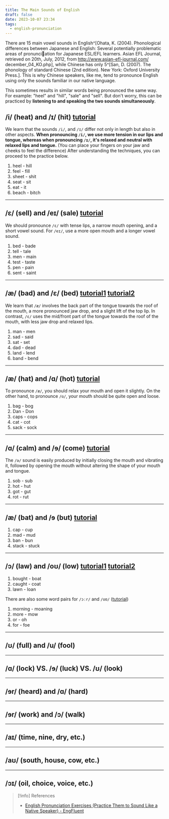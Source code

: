 ```yaml
---
title: The Main Sounds of English
draft: false
date: 2023-10-07 23:34
tags:
  - english-pronunciation
---
```


There are 15 main vowel sounds in English^[Ohata, K. (2004). Phonological differences between Japanese and English: Several potentially problematic areas of pronunciation for Japanese ESL/EFL learners. Asian EFL Journal, retrieved on 20th, July, 2012, from http://www.asian-efl-journal.com/ december_04_KO.php], while Chinese has only 5^[San, D. (2007). The phonology of standard Chinese (2nd edition). New York: Oxford University Press.]. This is why Chinese speakers, like me, tend to pronounce English using only the sounds familiar in our native language.

This sometimes results in similar words being pronounced the same way. For example: "heel" and "hill", "sale" and "sell". But don't worry, this can be practiced by **listening to and speaking the two sounds simultaneously**.

## /i/ (heat) and /ɪ/ (hit) [tutorial](https://www.youtube.com/watch?v=3dasuQ9u8i0)
We learn that the sounds `/i/`, and `/ɪ/` differ not only in length but also in other aspects. **When pronouncing `/i/`, we use more tension in our lips and tongue, whereas when pronouncing `/ɪ/`, it's relaxed and neutral with relaxed lips and tongue.** (You can place your fingers on your jaw and cheeks to feel the difference) After understanding the techniques, you can proceed to the practice below.
1. heel - hill
2. feel - fill
6. sheet - shit
3. seat - sit
4. eat - it
5. beach - bitch
---
## /ɛ/ (sell) and /eɪ/ (sale) [tutorial](https://www.youtube.com/watch?v=SqN3kGMLwio)
We should pronounce `/ɛ/` with tense lips, a narrow mouth opening, and a short vowel sound. For `/eɪ/`, use a more open mouth and a longer vowel sound.
1. bed - bade
2. tell - tale
3. men - main
4. test - taste
5. pen - pain
6. sent - saint
---
## /æ/ (bad) and /ɛ/ (bed) [tutorial1](https://www.youtube.com/watch?v=UM9gPzKs1Hg)   [tutorial2](https://www.youtube.com/watch?v=CNL5BmWQGiI)
We learn that `/æ/` involves the back part of the tongue towards the roof of the mouth, a more pronounced jaw drop, and a slight lift of the top lip. In contrast, `/ɛ/` uses the mid/front part of the tongue towards the roof of the mouth, with less jaw drop and relaxed lips.
1. man - men
2. sad - said
3. sat - set
4. dad - dead
5. land - lend
6. band - bend
---
## /æ/ (hat) and /ɑ/ (hot) [tutorial](https://www.youtube.com/watch?v=SMJrIzjnmDM)
To pronounce `/æ/`, you should relax your mouth and open it slightly. On the other hand, to pronounce `/ɑ/`, your mouth should be quite open and loose.
1. bag - bog
2. Dan - Don
3. caps - cops
4. cat - cot
5. sack - sock
---
## /ɑ/ (calm) and /ɘ/ (come) [tutorial](https://www.youtube.com/watch?v=f_7GJ34UYVE)
The `/ə/` sound is easily produced by initially closing the mouth and vibrating it, followed by opening the mouth without altering the shape of your mouth and tongue.
1. sob - sub
2. hot - hut
3. got - gut
4. rot - rut
---
## **/æ/ (bat) and /ɘ (but)** [tutorial](https://www.youtube.com/watch?v=RtbewuEu9E4)
1. cap - cup
2. mad - mud
3. ban - bun
4. stack - stuck
---
## /ɔ/ (law) and /oʊ/ (low) [tutorial1](https://www.youtube.com/watch?v=RRfAnwR1JaI) [tutorial2](https://clearpronunciation.com/law-low)

1. bought - boat
2. caught - coat
3. lawn - loan

There are also some word pairs for `/ɔːr/` and `/oʊ/` ([tutorial](https://www.youtube.com/watch?v=ntv-3fAlbyE))
1. morning - moaning
2. more - mow
3. or - oh
4. for - foe

---
## /ʊ/ (full) and /u/ (fool)

---

## /ɑ/ (lock) VS. /ɘ/ (luck) VS. /ʊ/ (look)

---
## /ɘr/ (heard) and /ɑ/ (hard)

---

## /ɘr/ (work) and /ɔ/ (walk)

---

## /aɪ/ (time, nine, dry, etc.)


---

## /aʊ/ (south, house, cow, etc.)


---

## /ɔɪ/ (oil, choice, voice, etc.)




> [!info] References
> - [English Pronunciation Exercises (Practice Them to Sound Like a Native Speaker) - EngFluent](https://engfluent.com/english-pronunciation-exercises)
